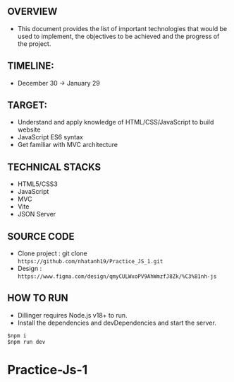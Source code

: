 
## OVERVIEW

- This document provides the list of important technologies that would be used to implement, the objectives to be achieved and the progress of the project.

## TIMELINE:

- December 30 -> January 29

## TARGET:

- Understand and apply knowledge of HTML/CSS/JavaScript to build website
- JavaScript ES6 syntax
- Get familiar with MVC architecture

## TECHNICAL STACKS

- HTML5/CSS3
- JavaScript
- MVC
- Vite
- JSON Server

## SOURCE CODE

- Clone project : git clone `https://github.com/nhatanh19/Practice_JS_1.git`
- Design : `https://www.figma.com/design/qmyCULWxoPV9AhWmzfJ8Zk/%C3%81nh-js`

## HOW TO RUN

- Dillinger requires Node.js v18+ to run.
- Install the dependencies and devDependencies and start the server.

```
$npm i
$npm run dev

```
# Practice-Js-1
